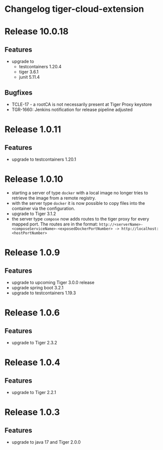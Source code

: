 # Changelog tiger-cloud-extension

# Release 10.0.18

## Features

* upgrade to 
  * testcontainers 1.20.4
  * tiger 3.6.1
  * junit 5.11.4

## Bugfixes
* TCLE-17 - a rootCA is not necessarily present at Tiger Proxy keystore
* TGR-1660: Jenkins notification for release pipeline adjusted

# Release 1.0.11

## Features

* upgrade to testcontainers 1.20.1

# Release 1.0.10

* starting a server of type `docker` with a local image no longer tries to retrieve the image from a remote registry.
* with the server type `docker` it is now possible to copy files into the container via the configuration.
* upgrade to Tiger 3.1.2
* the server type `compose` now adds routes to the tiger proxy for every mapped port. The routes are in the format:
  `http://<serverName>-<composeServiceName>-<exposedDockerPortNumber> -> http://localhost:<hostPortNumber>`

# Release 1.0.9

## Features

* upgrade to upcoming Tiger 3.0.0 release
* upgrade spring boot 3.2.1
* upgrade to testcontainers 1.19.3

# Release 1.0.6

## Features

* upgrade to Tiger 2.3.2

# Release 1.0.4

## Features

* upgrade to Tiger 2.2.1

# Release 1.0.3

## Features

* upgrade to java 17 and Tiger 2.0.0
